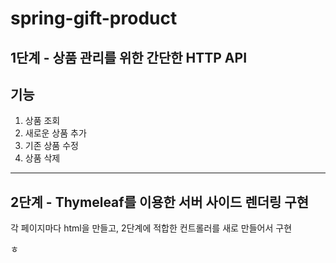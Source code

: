 # spring-gift-product

## 1단계 - 상품 관리를 위한 간단한 HTTP API

## 기능
1. 상품 조회
2. 새로운 상품 추가
3. 기존 상품 수정
4. 상품 삭제
---
## 2단계 - Thymeleaf를 이용한 서버 사이드 렌더링 구현
각 페이지마다 html을 만들고, 2단계에 적합한 컨트롤러를 새로 만들어서 구현

ㅎ